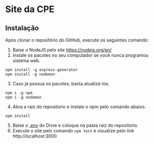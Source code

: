 # Site da CPE

## Instalação
Após clonar o repositório do GitHub, execute os seguintes comando:
1. Baixe o NodeJS pelo site https://nodejs.org/en/
2. Instale os pacotes no seu computador se você nunca programou sistema web.
```
npm install -g express-generator
npm install -g nodemon
```
3. Caso já possua os pacotes, basta atualizá-los.
```
npm i -g npm
npm i -g nodemon
```
4. Abra a raiz do repositorio e instale o npm pelo comando abaixo.
```
npm install
```
5. Baixe o [.env](https://drive.google.com/open?id=1yhZV7sEKbbk9mvf66MGlIR2NJIsA8Les) do Drive e coloque na pasta raiz do repositório.
6. Execute o site pelo comando ``` npm test ``` e visualize pelo link http://localhost:3000
